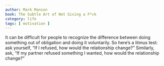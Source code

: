 ```yaml
---
author: Mark Manson
book: The Subtle Art of Not Giving a F*ck
category: life
tags: [ motivation ]
---
```

It can be difficult for people to recognize the difference between doing something out of obligation and doing it voluntarily. So here’s a litmus test: ask yourself, “If I refused, how would the relationship change?” Similarly, ask, “If my partner refused something I wanted, how would the relationship change?”